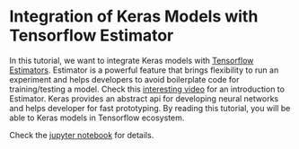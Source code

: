 
# Integration of Keras Models with Tensorflow Estimator

In this tutorial, we want to integrate Keras models with [Tensorflow Estimators](https://www.tensorflow.org/extend/estimators). Estimator is a powerful feature that brings flexibility to run an experiment and helps developers to avoid boilerplate code for training/testing a model. Check this [interesting video](https://www.youtube.com/watch?v=t64ortpgS-E&list=PLOU2XLYxmsIKGc_NBoIhTn2Qhraji53cv&index=6) for an introduction to Estimator. Keras provides an abstract api for developing neural networks and helps developer for fast prototyping. By reading this tutorial, you will be able to Keras models in Tensorflow ecosystem.

Check the [jupyter notebook](https://github.com/mjlaali/keras-estimator/blob/master/Integration%20of%20Keras%20with%20Tensorflow.ipynb) for details.

